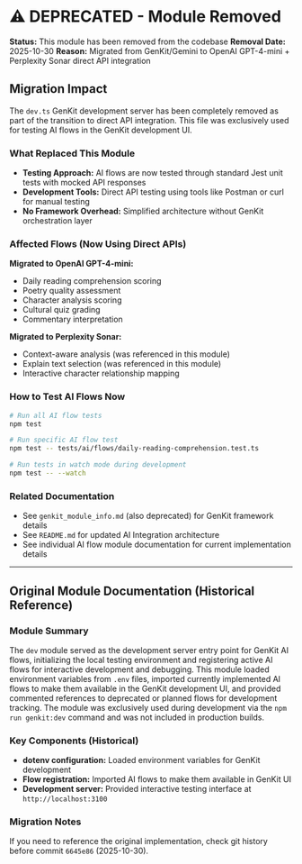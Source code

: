 # ⚠️ DEPRECATED - Module Removed

**Status:** This module has been removed from the codebase
**Removal Date:** 2025-10-30
**Reason:** Migrated from GenKit/Gemini to OpenAI GPT-4-mini + Perplexity Sonar direct API integration

## Migration Impact

The `dev.ts` GenKit development server has been completely removed as part of the transition to direct API integration. This file was exclusively used for testing AI flows in the GenKit development UI.

### What Replaced This Module

- **Testing Approach:** AI flows are now tested through standard Jest unit tests with mocked API responses
- **Development Tools:** Direct API testing using tools like Postman or curl for manual testing
- **No Framework Overhead:** Simplified architecture without GenKit orchestration layer

### Affected Flows (Now Using Direct APIs)

**Migrated to OpenAI GPT-4-mini:**
- Daily reading comprehension scoring
- Poetry quality assessment
- Character analysis scoring
- Cultural quiz grading
- Commentary interpretation

**Migrated to Perplexity Sonar:**
- Context-aware analysis (was referenced in this module)
- Explain text selection (was referenced in this module)
- Interactive character relationship mapping

### How to Test AI Flows Now

```bash
# Run all AI flow tests
npm test

# Run specific AI flow test
npm test -- tests/ai/flows/daily-reading-comprehension.test.ts

# Run tests in watch mode during development
npm test -- --watch
```

### Related Documentation

- See `genkit_module_info.md` (also deprecated) for GenKit framework details
- See `README.md` for updated AI Integration architecture
- See individual AI flow module documentation for current implementation details

---

## Original Module Documentation (Historical Reference)

### Module Summary

The `dev` module served as the development server entry point for GenKit AI flows, initializing the local testing environment and registering active AI flows for interactive development and debugging. This module loaded environment variables from `.env` files, imported currently implemented AI flows to make them available in the GenKit development UI, and provided commented references to deprecated or planned flows for development tracking. The module was exclusively used during development via the `npm run genkit:dev` command and was not included in production builds.

### Key Components (Historical)

- **dotenv configuration:** Loaded environment variables for GenKit development
- **Flow registration:** Imported AI flows to make them available in GenKit UI
- **Development server:** Provided interactive testing interface at `http://localhost:3100`

### Migration Notes

If you need to reference the original implementation, check git history before commit `6645e86` (2025-10-30).
